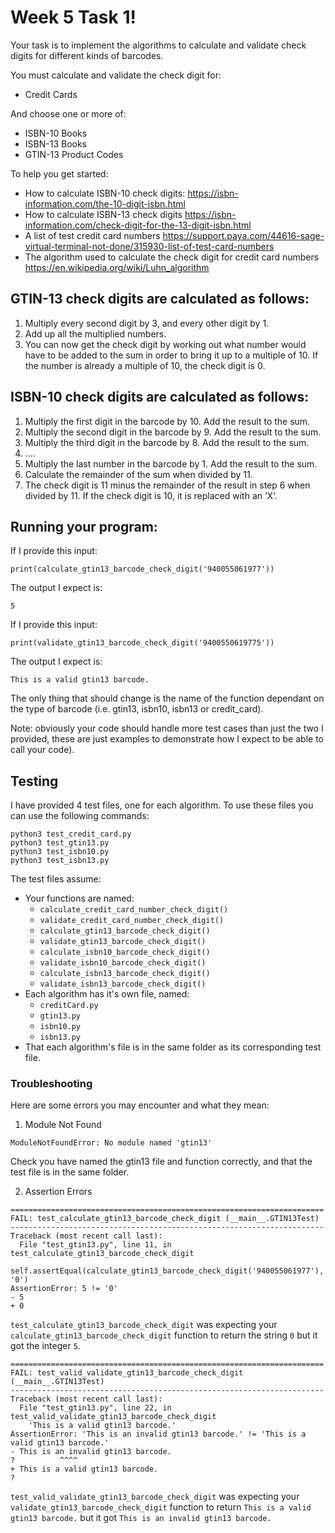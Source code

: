 # Week 5 Task 1!

Your task is to implement the algorithms to calculate and validate check digits for different kinds of barcodes.

You must calculate and validate the check digit for:

- Credit Cards

And choose one or more of:

- ISBN-10 Books
- ISBN-13 Books
- GTIN-13 Product Codes

To help you get started:

- How to calculate ISBN-10 check digits: https://isbn-information.com/the-10-digit-isbn.html
- How to calculate ISBN-13 check digits https://isbn-information.com/check-digit-for-the-13-digit-isbn.html
- A list of test credit card numbers https://support.paya.com/44616-sage-virtual-terminal-not-done/315930-list-of-test-card-numbers
- The algorithm used to calculate the check digit for credit card numbers https://en.wikipedia.org/wiki/Luhn_algorithm



## GTIN-13 check digits are calculated as follows:

1. Multiply every second digit by 3, and every other digit by 1.
2. Add up all the multiplied numbers.
3. You can now get the check digit by working out what number would have to be added to the sum in order to bring it up to a multiple of 10. If the number is already a multiple of 10, the check digit is 0.


## ISBN-10 check digits are calculated as follows:

1. Multiply the first digit in the barcode by 10. Add the result to the sum.
2. Multiply the second digit in the barcode by 9. Add the result to the sum.
3. Multiply the third digit in the barcode by 8. Add the result to the sum.
4. ....
5. Multiply the last number in the barcode by 1. Add the result to the sum.
6. Calculate the remainder of the sum when divided by 11.
7. The check digit is 11 minus the remainder of the result in step 6 when divided by 11. If the check digit is 10, it is replaced with an ‘X’.


## Running your program:

If I provide this input:

```
print(calculate_gtin13_barcode_check_digit('940055061977'))
```

The output I expect is:

```
5
```

If I provide this input:

```
print(validate_gtin13_barcode_check_digit('9400550619775'))
```

The output I expect is:

```
This is a valid gtin13 barcode.
```


The only thing that should change is the name of the function dependant on the type of barcode (i.e. gtin13, isbn10, isbn13 or credit_card).



Note: obviously your code should handle more test cases than just the two I provided, these are just examples to demonstrate how I expect to be able to call your code). 


## Testing

I have provided 4 test files, one for each algorithm.
To use these files you can use the following commands:

```
python3 test_credit_card.py
python3 test_gtin13.py
python3 test_isbn10.py
python3 test_isbn13.py
```

The test files assume:
- Your functions are named:
    - `calculate_credit_card_number_check_digit()`
    - `validate_credit_card_number_check_digit()`
    - `calculate_gtin13_barcode_check_digit()`
    - `validate_gtin13_barcode_check_digit()`
    - `calculate_isbn10_barcode_check_digit()`
    - `validate_isbn10_barcode_check_digit()`
    - `calculate_isbn13_barcode_check_digit()`
    - `validate_isbn13_barcode_check_digit()`
- Each algorithm has it's own file, named:
    - `creditCard.py`
    - `gtin13.py`
    - `isbn10.py`
    - `isbn13.py`
- That each algorithm's file is in the same folder as its corresponding test file.

### Troubleshooting
Here are some errors you may encounter and what they mean:

1. Module Not Found

`ModuleNotFoundError: No module named 'gtin13'`

Check you have named the gtin13 file and function correctly, and that the test file is in the same folder.

2. Assertion Errors

```
======================================================================
FAIL: test_calculate_gtin13_barcode_check_digit (__main__.GTIN13Test)
----------------------------------------------------------------------
Traceback (most recent call last):
  File "test_gtin13.py", line 11, in test_calculate_gtin13_barcode_check_digit
    self.assertEqual(calculate_gtin13_barcode_check_digit('940055061977'), '0')
AssertionError: 5 != '0'
- 5
+ 0
```
`test_calculate_gtin13_barcode_check_digit` was expecting your `calculate_gtin13_barcode_check_digit` function to return the string `0` but it got the integer `5`.

```
======================================================================
FAIL: test_valid_validate_gtin13_barcode_check_digit (__main__.GTIN13Test)
----------------------------------------------------------------------
Traceback (most recent call last):
  File "test_gtin13.py", line 22, in test_valid_validate_gtin13_barcode_check_digit
    'This is a valid gtin13 barcode.'
AssertionError: 'This is an invalid gtin13 barcode.' != 'This is a valid gtin13 barcode.'
- This is an invalid gtin13 barcode.
?          ^^^^
+ This is a valid gtin13 barcode.
? 
```
`test_valid_validate_gtin13_barcode_check_digit` was expecting your `validate_gtin13_barcode_check_digit` function to return `This is a valid gtin13 barcode.` but it got `This is an invalid gtin13 barcode.`

